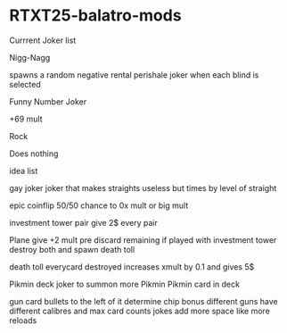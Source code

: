 # RTXT25-balatro-mods

Currrent Joker list

Nigg-Nagg

spawns a random negative rental perishale joker when each blind is selected

Funny Number Joker

+69 mult

Rock

Does nothing

idea list

gay joker
joker that makes straights useless but times by level of straight

epic coinflip
50/50 chance to 0x mult or big mult

investment tower
pair give 2$ every pair

Plane
give +2 mult pre discard remaining if played with investment tower destroy both and spawn death toll

death toll
everycard destroyed increases xmult by 0.1 and gives 5$

Pikmin deck
joker to summon more Pikmin
Pikmin card in deck

gun card
bullets to the left of it determine chip bonus
different guns have different calibres and max card counts jokes add more space like more reloads
